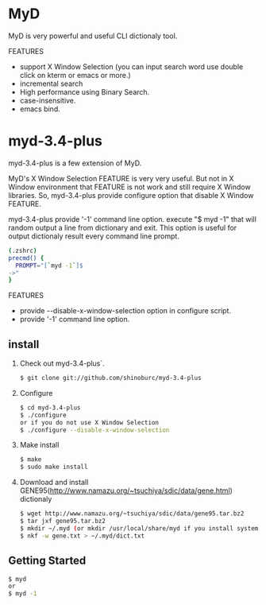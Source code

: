 # MyD

MyD is very powerful and useful CLI dictionaly tool.

FEATURES
 * support X Window Selection (you can input search word use double click on kterm or emacs or more.)
 * incremental search
 * High performance using Binary Search.
 * case-insensitive.
 * emacs bind.

# myd-3.4-plus

myd-3.4-plus is a few extension of MyD.

  MyD's X Window Selection FEATURE is very very useful.
  But not in X Window environment that FEATURE is not work and still require X Window libraries.
  So, myd-3.4-plus provide configure option that disable X Window FEATURE.

  myd-3.4-plus provide '-1' command line option.
  execute "$ myd -1" that will random output a line from dictionary and exit.
  This option is useful for output dictionaly result every command line prompt.


  ~~~ sh
  (.zshrc)
  precmd() {
    PROMPT="[`myd -1`]$
  ->"
  }
  ~~~

FEATURES
 * provide --disable-x-window-selection option in configure script.
 * provide '-1' command line option.

## install

1. Check out myd-3.4-plus`.

    ~~~ sh
    $ git clone git://github.com/shinoburc/myd-3.4-plus
    ~~~

2. Configure

    ~~~ sh
    $ cd myd-3.4-plus
    $ ./configure
    or if you do not use X Window Selection
    $ ./configure --disable-x-window-selection
    ~~~

3. Make install

    ~~~ sh
    $ make
    $ sudo make install
    ~~~

4. Download and install GENE95(http://www.namazu.org/~tsuchiya/sdic/data/gene.html) dictionaly

    ~~~ sh
    $ wget http://www.namazu.org/~tsuchiya/sdic/data/gene95.tar.bz2
    $ tar jxf gene95.tar.bz2
    $ mkdir ~/.myd (or mkdir /usr/local/share/myd if you install system space.)
    $ nkf -w gene.txt > ~/.myd/dict.txt
    ~~~

## Getting Started

  ~~~ sh
  $ myd
  or
  $ myd -1
  ~~~
